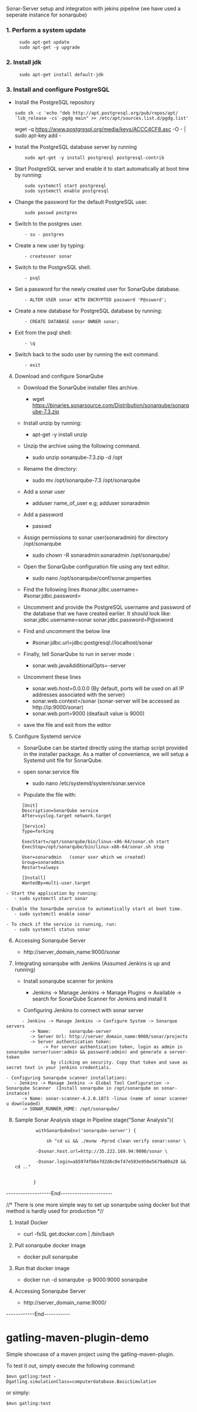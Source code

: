     
Sonar-Server setup and integration with jekins pipeline (we have used a seperate instance for sonarqube)

### 1. Perform a system update
```
     sudo apt-get update
     sudo apt-get -y upgrade
 ```

### 2. Install jdk
```
     sudo apt-get install default-jdk
```

### 3. Install and configure PostgreSQL

   - Install the PostgreSQL repository
        
         sudo sh -c 'echo "deb http://apt.postgresql.org/pub/repos/apt/ `lsb_release -cs`-pgdg main" >> /etc/apt/sources.list.d/pgdg.list'
        wget -q https://www.postgresql.org/media/keys/ACCC4CF8.asc -O - | sudo apt-key add -
        
   - Install the PostgreSQL database server by running  
```
       sudo apt-get -y install postgresql postgresql-contrib
 ```
   - Start PostgreSQL server and enable it to start automatically at boot time by running:
 ```
        sudo systemctl start postgresql
        sudo systemctl enable postgresql
 ```
   - Change the password for the default PostgreSQL user.
 ```
        sudo passwd postgres
```
   - Switch to the postgres user.
```
       - su - postgres
```
   - Create a new user by typing:
```
       - createuser sonar
```
   - Switch to the PostgreSQL shell.
```
       - psql
```
   - Set a password for the newly created user for SonarQube database.
```
       - ALTER USER sonar WITH ENCRYPTED password 'P@ssword';
```
   - Create a new database for PostgreSQL database by running:
```
       - CREATE DATABASE sonar OWNER sonar;
```
   - Exit from the psql shell:
```
       - \q
```
   - Switch back to the sudo user by running the exit command.
```
       - exit
```

4. Download and configure SonarQube
   - Download the SonarQube installer files archive.
       - wget https://binaries.sonarsource.com/Distribution/sonarqube/sonarqube-7.3.zip
  
   - Install unzip by running:
       - apt-get -y install unzip

   - Unzip the archive using the following command.
       - sudo unzip sonarqube-7.3.zip -d /opt

   - Rename the directory:
       - sudo mv /opt/sonarqube-7.3 /opt/sonarqube

   - Add a sonar user
       - adduser name_of_user    e.g; adduser sonaradmin

   - Add a password
       - passwd

   - Assign permissions to sonar user(sonaradmin) for directory /opt/sonarqube
       - sudo chown -R sonaradmin:sonaradmin /opt/sonarqube/

   - Open the SonarQube configuration file using any text editor.
       - sudo nano /opt/sonarqube/conf/sonar.properties

   - Find the following lines
         #sonar.jdbc.username=
         #sonar.jdbc.password=

   - Uncomment and provide the PostgreSQL username and password of the database that we have created earlier. It should look like:
         sonar.jdbc.username=sonar
         sonar.jdbc.password=P@ssword

   - Find and uncomment the below line
       - #sonar.jdbc.url=jdbc:postgresql://localhost/sonar

   - Finally, tell SonarQube to run in server mode :
       - sonar.web.javaAdditionalOpts=-server

   - Uncomment these lines
       - sonar.web.host=0.0.0.0     (By default, ports will be used on all IP addresses associated with the server)
       - sonar.web.context=/sonar   (sonar-server will be accessed as http://ip:9000/sonar)
       - sonar.web.port=9000        (deafault value is 9000)

   - save the file and exit from the editor


5. Configure Systemd service
   - SonarQube can be started directly using the startup script provided in the installer package. As a matter of convenience, 
     we will setup a Systemd unit file for SonarQube.

   - open sonar.service file
      - sudo nano /etc/systemd/system/sonar.service

   - Populate the file with:
```
      [Unit]
      Description=SonarQube service
      After=syslog.target network.target

      [Service]
      Type=forking

      ExecStart=/opt/sonarqube/bin/linux-x86-64/sonar.sh start
      ExecStop=/opt/sonarqube/bin/linux-x86-64/sonar.sh stop

      User=sonaradmin   (sonar user which we created)
      Group=sonaradmin
      Restart=always

      [Install]
      WantedBy=multi-user.target

```


    - Start the application by running:
       - sudo systemctl start sonar

    - Enable the SonarQube service to automatically start at boot time.
       - sudo systemctl enable sonar

    - To check if the service is running, run:
       - sudo systemctl status sonar


6. Accessing Sonarqube Server 
    - http://server_domain_name:9000/sonar
    

7. Integrating sonarqube with Jenkins (Assumed Jenkins is up and running)
    - Install sonarqube scanner for jenkins
      - Jenkins -> Manage Jenkins -> Manage Plugins -> Available -> search for SonarQube Scanner for Jenkins and install it

    - Configuring Jenkins to connect with sonar server
```
      - Jenkins -> Manage Jenkins -> Configure System -> Sonarque servers
         -> Name:       sonarqube-server
         -> Server Url: http://server_domain_name:9000/sonar/projects
         -> Server authentication token:
              -> For server authentication token, login as admin in sonarqube server(user:admin && password:admin) and generate a server-token
                 by clicking on security. Copy that token and save as secret text in your jenkins credentials.
```
    - Configuring Sonarqube scanner installations:
       - Jenkins -> Manage Jenkins -> Global Tool Configuration -> Sonarqube Scanner  (Install sonarqube in /opt/sonarqube on sonar-instance)
          -> Name: sonar-scanner-4.2.0.1873 -linux (name of sonar scanner u downloaded)
          -> SONAR_RUNNER_HOME: /opt/sonarqube/


8. Sample Sonar Analysis stage in Pipeline
      stage("Sonar Analysis"){
        
               withSonarQubeEnv('sonarqube-server') {
 
                   sh "cd ui && ./mvnw -Pprod clean verify sonar:sonar \
  
               -Dsonar.host.url=http://35.222.169.94:9000/sonar \
 
               -Dsonar.login=ab5974fb6e7d2d6c0ef47e583e950e5679a00a28 && cd .."
  
  
              }

-------------------End----------------------
 

//* There is one more simple way to set up sonarqube using docker but that method is hardly used for production  *//

1. Install Docker
   - curl -fsSL get.docker.com | /bin/bash   

2. Pull sonarqube docker image
   - docker pull sonarqube

3. Run that docker image
   - docker run -d sonarqube -p 9000:9000 sonarqube

4. Accessing Sonarqube Server 
    - http://server_domain_name:9000/
    
------------End-----------


gatling-maven-plugin-demo
=========================

Simple showcase of a maven project using the gatling-maven-plugin.

To test it out, simply execute the following command:

    $mvn gatling:test -Dgatling.simulationClass=computerdatabase.BasicSimulation

or simply:

    $mvn gatling:test
    
    
    
